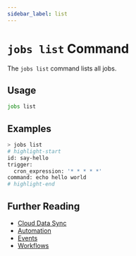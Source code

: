 ```yaml
---
sidebar_label: list
---
```


# `jobs list` Command

The `jobs list` command lists all jobs.

## Usage

```bash
jobs list
```

## Examples

```bash
> jobs list
# highlight-start
​id: say-hello
​trigger:
​  cron_expression: '* * * * *'
​command: echo hello world
# highlight-end
```

## Further Reading

- [Cloud Data Sync](../../../../concepts/cloud-data-sync/index.md)
- [Automation](../../../../concepts/automation/index.md)
- [Events](../../../events/index.md)
- [Workflows](../../../workflows/index.md)
